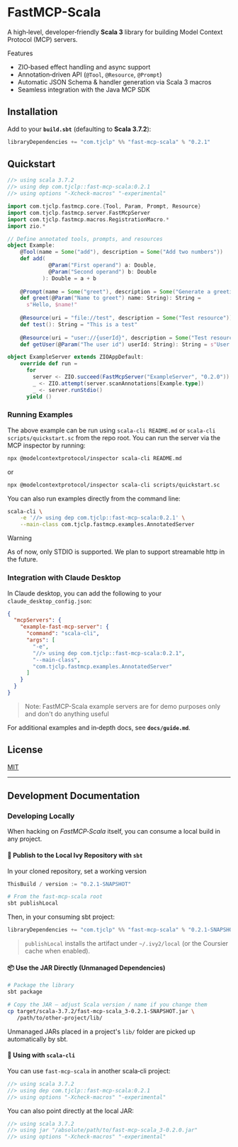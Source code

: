 # FastMCP-Scala

A high‑level, developer‑friendly **Scala 3** library for building Model Context Protocol (MCP) servers.

Features
- ZIO‑based effect handling and async support
- Annotation‑driven API (`@Tool`, `@Resource`, `@Prompt`)
- Automatic JSON Schema & handler generation via Scala 3 macros
- Seamless integration with the Java MCP SDK

## Installation

Add to your **`build.sbt`** (defaulting to **Scala 3.7.2**):

```scala 3 ignore
libraryDependencies += "com.tjclp" %% "fast-mcp-scala" % "0.2.1"
```

## Quickstart

```scala 3 raw
//> using scala 3.7.2
//> using dep com.tjclp::fast-mcp-scala:0.2.1
//> using options "-Xcheck-macros" "-experimental"

import com.tjclp.fastmcp.core.{Tool, Param, Prompt, Resource}
import com.tjclp.fastmcp.server.FastMcpServer
import com.tjclp.fastmcp.macros.RegistrationMacro.*
import zio.*

// Define annotated tools, prompts, and resources
object Example:
    @Tool(name = Some("add"), description = Some("Add two numbers"))
    def add(
             @Param("First operand") a: Double,
             @Param("Second operand") b: Double
           ): Double = a + b
    
    @Prompt(name = Some("greet"), description = Some("Generate a greeting message"))
    def greet(@Param("Name to greet") name: String): String =
      s"Hello, $name!"
    
    @Resource(uri = "file://test", description = Some("Test resource"))
    def test(): String = "This is a test"
    
    @Resource(uri = "user://{userId}", description = Some("Test resource"))
    def getUser(@Param("The user id") userId: String): String = s"User ID: $userId"

object ExampleServer extends ZIOAppDefault:
    override def run =
      for
        server <- ZIO.succeed(FastMcpServer("ExampleServer", "0.2.0"))
        _ <- ZIO.attempt(server.scanAnnotations[Example.type])
        _ <- server.runStdio()
      yield ()
```

### Running Examples

The above example can be run using `scala-cli README.md` or `scala-cli scripts/quickstart.sc` from the repo root. You can run the server via the MCP inspector by running:


```bash 
npx @modelcontextprotocol/inspector scala-cli README.md
```
or
```bash 
npx @modelcontextprotocol/inspector scala-cli scripts/quickstart.sc
```

You can also run examples directly from the command line:
```bash 
scala-cli \
    -e '//> using dep com.tjclp::fast-mcp-scala:0.2.1' \
    --main-class com.tjclp.fastmcp.examples.AnnotatedServer
```

> [!WARNING]
> As of now, only STDIO is supported. We plan to support streamable http in the future.


### Integration with Claude Desktop

In Claude desktop, you can add the following to your `claude_desktop_config.json`:

```json 
{
  "mcpServers": {
    "example-fast-mcp-server": {
      "command": "scala-cli",
      "args": [
        "-e",
        "//> using dep com.tjclp::fast-mcp-scala:0.2.1",
        "--main-class",
        "com.tjclp.fastmcp.examples.AnnotatedServer"
      ]
    }
  }
}
```

> Note: FastMCP-Scala example servers are for demo purposes only and don't do anything useful

For additional examples and in‑depth docs, see **`docs/guide.md`**.

## License

[MIT](LICENSE)

---

## Development Documentation

### Developing Locally

When hacking on *FastMCP‑Scala* itself, you can consume a local build in any project.

#### 🔨 Publish to the Local Ivy Repository with `sbt`

In your cloned repository, set a working version
```scala 3 ignore
ThisBuild / version := "0.2.1-SNAPSHOT"
```

```bash
# From the fast-mcp-scala root
sbt publishLocal
```

Then, in your consuming sbt project:

```scala 3 ignore
libraryDependencies += "com.tjclp" %% "fast-mcp-scala" % "0.2.1-SNAPSHOT"
```

> `publishLocal` installs the artifact under `~/.ivy2/local` (or the Coursier cache when enabled).

#### 📦 Use the JAR Directly (Unmanaged Dependencies)

```bash
# Package the library
sbt package

# Copy the JAR – adjust Scala version / name if you change them
cp target/scala-3.7.2/fast-mcp-scala_3-0.2.1-SNAPSHOT.jar \
   /path/to/other-project/lib/
```

Unmanaged JARs placed in a project's `lib/` folder are picked up automatically by sbt.

#### 🚀 Using with `scala‑cli`

You can use `fast-mcp-scala` in another scala‑cli project:
```scala 3 ignore
//> using scala 3.7.2
//> using dep com.tjclp::fast-mcp-scala:0.2.1
//> using options "-Xcheck-macros" "-experimental"
```

You can also point directly at the local JAR:

```scala 3 ignore
//> using scala 3.7.2
//> using jar "/absolute/path/to/fast-mcp-scala_3-0.2.0.jar"
//> using options "-Xcheck-macros" "-experimental"
```